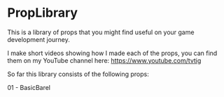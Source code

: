 # PropLibrary
This is a library of props that you might find useful on your game development journey.

I make short videos showing how I made each of the props, you can find them on my YouTube channel here: https://www.youtube.com/tvtig

So far this library consists of the following props:

01 - BasicBarel 
